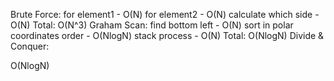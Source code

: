 Brute Force:
  for element1 - O(N)
    for element2 - O(N)
      calculate which side - O(N)
  Total: O(N^3)
Graham Scan:
  find bottom left - O(N)
  sort in polar coordinates order - O(NlogN)
  stack process - O(N)
  Total: O(NlogN)
Divide & Conquer:
   
  O(NlogN)
